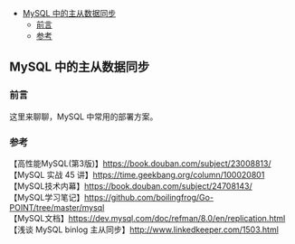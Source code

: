 <!-- START doctoc generated TOC please keep comment here to allow auto update -->
<!-- DON'T EDIT THIS SECTION, INSTEAD RE-RUN doctoc TO UPDATE -->

- [MySQL 中的主从数据同步](#mysql-%E4%B8%AD%E7%9A%84%E4%B8%BB%E4%BB%8E%E6%95%B0%E6%8D%AE%E5%90%8C%E6%AD%A5)
  - [前言](#%E5%89%8D%E8%A8%80)
  - [参考](#%E5%8F%82%E8%80%83)

<!-- END doctoc generated TOC please keep comment here to allow auto update -->

## MySQL 中的主从数据同步

### 前言

这里来聊聊，MySQL 中常用的部署方案。   


### 参考

【高性能MySQL(第3版)】https://book.douban.com/subject/23008813/    
【MySQL 实战 45 讲】https://time.geekbang.org/column/100020801  
【MySQL技术内幕】https://book.douban.com/subject/24708143/    
【MySQL学习笔记】https://github.com/boilingfrog/Go-POINT/tree/master/mysql    
【MySQL文档】https://dev.mysql.com/doc/refman/8.0/en/replication.html  
【浅谈 MySQL binlog 主从同步】http://www.linkedkeeper.com/1503.html     
